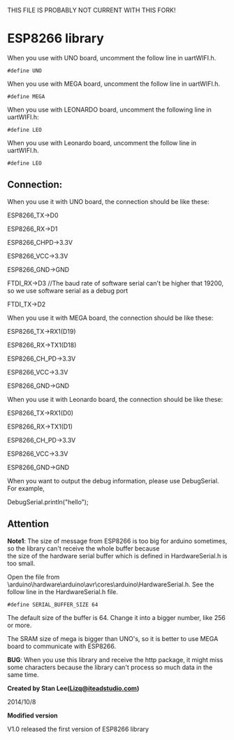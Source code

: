 
THIS FILE IS PROBABLY NOT CURRENT WITH THIS FORK!

# ESP8266 library #

When you use with UNO board, uncomment the follow line in uartWIFI.h.

	#define UNO

When you use with MEGA board, uncomment the follow line in uartWIFI.h.

	#define MEGA
	
When you use with LEONARDO board, uncomment the following line in uartWIFI.h:

	#define LEO

When you use with Leonardo board, uncomment the follow line in uartWIFI.h.

	#define LEO

## Connection: ##
When you use it with UNO board, the connection should be like these:

ESP8266_TX->D0

ESP8266_RX->D1

ESP8266_CHPD->3.3V

ESP8266_VCC->3.3V

ESP8266_GND->GND

FTDI_RX->D3			//The baud rate of software serial can't be higher that 19200, so we use software serial as a debug port

FTDI_TX->D2

When you use it with MEGA board, the connection should be like these:

ESP8266_TX->RX1(D19)

ESP8266_RX->TX1(D18)

ESP8266_CH_PD->3.3V

ESP8266_VCC->3.3V

ESP8266_GND->GND

When you use it with Leonardo board, the connection should be like these:

ESP8266_TX->RX1(D0)

ESP8266_RX->TX1(D1)

ESP8266_CH_PD->3.3V

ESP8266_VCC->3.3V

ESP8266_GND->GND

When you want to output the debug information, please use DebugSerial. For example,

DebugSerial.println("hello");

## Attention ##

**Note1**:	The size of message from ESP8266 is too big for arduino sometimes, so the library can't receive the whole buffer because  
the size of the hardware serial buffer which is defined in HardwareSerial.h is too small.

Open the file from \arduino\hardware\arduino\avr\cores\arduino\HardwareSerial.h.
See the follow line in the HardwareSerial.h file.

	#define SERIAL_BUFFER_SIZE 64

The default size of the buffer is 64. Change it into a bigger number, like 256 or more.

The SRAM size of mega is bigger than UNO's, so it is better to use MEGA board to communicate with ESP8266.


**BUG**: When you use this library and receive the http package, it might miss some characters because the library can't process so much data in the same time.

**Created by Stan Lee(Lizq@iteadstudio.com)**

2014/10/8

**Modified version**

V1.0	released the first version of ESP8266 library






